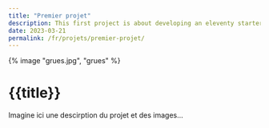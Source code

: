 ```yaml
---
title: "Premier projet"
description: This first project is about developing an eleventy starter project for portfolio websites
date: 2023-03-21
permalink: /fr/projets/premier-projet/
---
```

{% image "grues.jpg", "grues" %}

# {{title}}

Imagine ici une descirption du projet et des images...